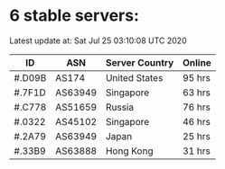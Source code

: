 # 6 stable servers:

Latest update at: Sat Jul 25 03:10:08 UTC 2020

| ID | ASN | Server Country | Online |
| -- | --- | -------------- | ------ |
| #.D09B | AS174 | United States | 95 hrs |
| #.7F1D | AS63949 | Singapore | 63 hrs |
| #.C778 | AS51659 | Russia | 76 hrs |
| #.0322 | AS45102 | Singapore | 46 hrs |
| #.2A79 | AS63949 | Japan | 25 hrs |
| #.33B9 | AS63888 | Hong Kong | 31 hrs |

